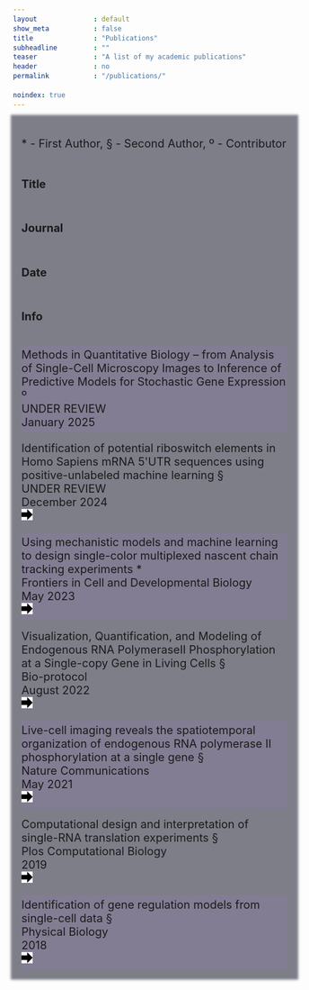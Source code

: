 ```yaml
---
layout              : default
show_meta           : false
title               : "Publications"
subheadline         : ""
teaser              : "A list of my academic publications"
header              : no
permalink           : "/publications/"

noindex: true
---
```


<div class="row" style="font-size: 20px; z-index: -1; background: rgba(0,0,22,.5); padding: 15px; box-shadow: 0 0 4px 4px rgba(0,0,22,.5);">
<div><p>* - First Author,   § - Second Author,  º - Contributor</p></div>
<div class="row">
  <div class="large-5 columns"> <h4> Title  </h4> </div>
  <div class="large-2 columns">  <h4> Journal  </h4> </div>
  <div class="large-1 columns">  <h4> Date  </h4> </div>
  <div class="large-1 columns">  <h4> Info  </h4> </div>
</div>



<!--outline:0.01em solid #e1f0f5; -->

<div class="row" style=" margin-top: 12px; padding-top: 5px; padding-bottom: 5px;  background: rgba(174, 114, 237, 0.10); ">

  <div class="large-5 columns">Methods in Quantitative Biology – from Analysis of Single-Cell Microscopy Images to Inference of Predictive Models for Stochastic Gene Expression º </div>
  <div class="large-2 columns"> UNDER REVIEW </div>
  <div class="large-1 columns"> January 2025 </div>
  <div class="large-1 columns">  </div>

</div>

<div class="row" style=" margin-top: 12px; padding-top: 5px; padding-bottom: 5px; ">

  <div class="large-5 columns">Identification of potential riboswitch elements in Homo Sapiens mRNA 5'UTR sequences using positive-unlabeled machine learning § </div>
  <div class="large-2 columns"> UNDER REVIEW </div>
  <div class="large-1 columns"> December 2024 </div>
  <div class="large-1 columns"> <a href="https://www.biorxiv.org/content/10.1101/2023.11.23.568398v2.full.pdf"> <span class='internalicon'> <img src="../images/next-arrow.svg" width="20" height="20"></span></a></div>

</div>

<div class="row" style=" margin-top: 12px;  padding-top: 5px; padding-bottom: 5px;   background: rgba(174, 114, 237, 0.10);">
  <div class="large-5 columns">Using mechanistic models and machine learning to design single-color multiplexed nascent chain tracking experiments * </div>
  <div class="large-2 columns"> Frontiers in Cell and Developmental Biology </div>
  <div class="large-1 columns"> May 2023 </div>
  <div class="large-1 columns"> <span class='internalicon' onclick="window.location='{{site.url}}{{site.baseurl}}/publications/frontiers_23'"> <img src="../images/next-arrow.svg" width="20" height="20"></span>  </div>

</div>


<div class="row" style=" margin-top: 12px; padding-top: 5px; padding-bottom: 5px; ">

  <div class="large-5 columns">Visualization, Quantification, and Modeling of Endogenous RNA PolymeraseII Phosphorylation at a Single-copy Gene in Living Cells § </div>
  <div class="large-2 columns"> Bio-protocol </div>
  <div class="large-1 columns">August 2022 </div>
  <div class="large-1 columns"> <a href="https://bio-protocol.org/pdf/Bio-protocol4482.pdf"> <span class='internalicon'> <img src="../images/next-arrow.svg" width="20" height="20"></span></a></div>

</div>


<div class="row" style=" margin-top: 12px; padding-top: 5px; padding-bottom: 5px;   background: rgba(174, 114, 237, 0.10);">

  <div class="large-5 columns">Live-cell imaging reveals the spatiotemporal organization of endogenous RNA polymerase II phosphorylation at a single gene § </div>
  <div class="large-2 columns"> Nature Communications </div>
  <div class="large-1 columns">May 2021 </div>
  <div class="large-1 columns"> <span class='internalicon' onclick="window.location='{{site.url}}{{site.baseurl}}/publications/nature_comm_2021'"><img src="../images/next-arrow.svg" width="20" height="20"> </span>  </div>
</div>



<div class="row" style=" margin-top: 12px; padding-top: 5px; padding-bottom: 5px; " >

  <div class="large-5 columns"> Computational design and interpretation of single-RNA translation experiments § </div>
  <div class="large-2 columns"> Plos Computational Biology </div>
  <div class="large-1 columns"> 2019 </div>
  <div class="large-1 columns"><span class='internalicon' onclick="window.location='{{site.url}}{{site.baseurl}}/publications/plos_computational_2019'"><img src="../images/next-arrow.svg" width="20" height="20"> </span>  </div>
</div>


<div class="row" style=" margin-top: 12px; padding-top: 5px; padding-bottom: 5px; background: rgba(174, 114, 237, 0.10);" >

  <div class="large-5 columns"> Identification of gene regulation models from single-cell data § </div>
  <div class="large-2 columns"> Physical Biology </div>
  <div class="large-1 columns"> 2018 </div>
  <div class="large-1 columns"> <span class='internalicon' onclick="window.location='{{site.url}}{{site.baseurl}}/publications/physical_biology_2018'"> <img src="../images/next-arrow.svg" width="20" height="20"></span> </div>
</div>


</div>

